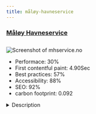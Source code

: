 ```yaml
---
title: måløy-havneservice
---
```


<div style="height: 3rem">
  <a href="http://mhservice.no/"><h3>Måløy Havneservice</h3></a>
</div>
<img loading="lazy" src="/images/thumbs/mhservice.no.jpg" alt="Screenshot of mhservice.no" />
<ul>
  <li>Performace: 30%</li>
  <li>
    First contentful paint:
    4.90Sec
  </li>
  <li>Best practices: 57%</li>
  <li>Accessibility: 88%</li>
  <li>SEO: 92%</li>
  <li>carbon footprint: 0.092</li>
</ul>
<details>
  <summary>Description</summary>
  <p>Måløy Havneservice is a bunkerfacility in Måløy (Deknepollen) near Stadt on the west coast of Norway. The establishment was built 1994 and delivers ex pipe, by barge and trucks between Stadt and Florø.

Strategic location
Måløy Havneservice is strategically situated on the mainland side of Måløy harbour «in the middle of the shipping lane».

Wide range of products
Our range of products include gasoil and the common marine qualities of lubricants and grease. We also have modern claning facilities for fishing vessels and well boats and provide a variety of detergents. We can supply by barge or tanktruck.Written from scratch in Topstyle 5 textbased editor. I have php and css blocks stored, then some copy and paste. Then styling with css. I write section by section, testing as I we go on PC, pad and cellphone. 
Images edited in Photoshop CC.
Multilanguage. My own form app in module, iframe from my server.</p>
</details>

